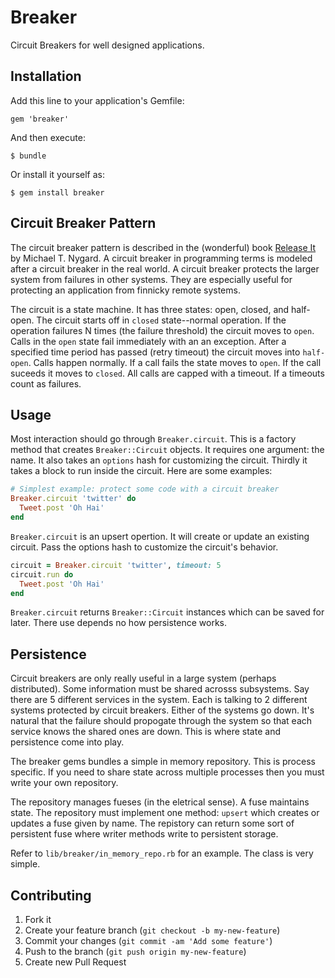 # Breaker

Circuit Breakers for well designed applications.

## Installation

Add this line to your application's Gemfile:

    gem 'breaker'

And then execute:

    $ bundle

Or install it yourself as:

    $ gem install breaker

## Circuit Breaker Pattern

The circuit breaker pattern is described in the (wonderful) book
[Release It](http://pragprog.com/book/mnee/release-it) by Michael T.
Nygard. A circuit breaker in programming terms is modeled after a
circuit breaker in the real world. A circuit breaker protects the
larger system from failures in other systems. They are especially
useful for protecting an application from finnicky remote systems.

The circuit is a state machine. It has three states: open, closed, and
half-open. The circuit starts off in `closed` state--normal operation.
If the operation failures N times (the failure threshold) the circuit
moves to `open`. Calls in the `open` state fail immediately with an
an exception. After a specified time period has passed (retry
timeout) the circuit moves into `half-open`. Calls happen normally. If
a call fails the state moves to `open`. If the call suceeds it moves
to `closed`. All calls are capped with a timeout. If a timeouts count
as failures.

## Usage

Most interaction should go through `Breaker.circuit`. This is a
factory method that creates `Breaker::Circuit` objects. It requires
one argument: the name. It also takes an `options` hash for
customizing the circuit. Thirdly it takes a block to run inside the
circuit. Here are some examples:

```ruby
# Simplest example: protect some code with a circuit breaker
Breaker.circuit 'twitter' do
  Tweet.post 'Oh Hai'
end
```

`Breaker.circuit` is an upsert opertion. It will create or update an
existing circuit. Pass the options hash to customize the circuit's
behavior.

```ruby
circuit = Breaker.circuit 'twitter', timeout: 5
circuit.run do
  Tweet.post 'Oh Hai'
end
```

`Breaker.circuit` returns `Breaker::Circuit` instances which can be
saved for later. There use depends no how persistence works.

## Persistence

Circuit breakers are only really useful in a large system (perhaps
distributed). Some information must be shared acrosss subsystems. Say
there are 5 different services in the system. Each is
talking to 2 different systems protected by circuit breakers. Either
of the systems go down. It's natural that the failure should propogate
through the system so that each service knows the shared ones are
down. This is where state and persistence come into play.

The breaker gems bundles a simple in memory repository. This is
process specific. If you need to share state across multiple processes
then you must write your own repository.

The repository manages fueses (in the eletrical sense). A fuse
maintains state. The repository must implement one method: `upsert`
which creates or updates a fuse given by name. The repistory can
return some sort of persistent fuse where writer methods write to
persistent storage.

Refer to `lib/breaker/in_memory_repo.rb` for an example. The class is
very simple.

## Contributing

1. Fork it
2. Create your feature branch (`git checkout -b my-new-feature`)
3. Commit your changes (`git commit -am 'Add some feature'`)
4. Push to the branch (`git push origin my-new-feature`)
5. Create new Pull Request
